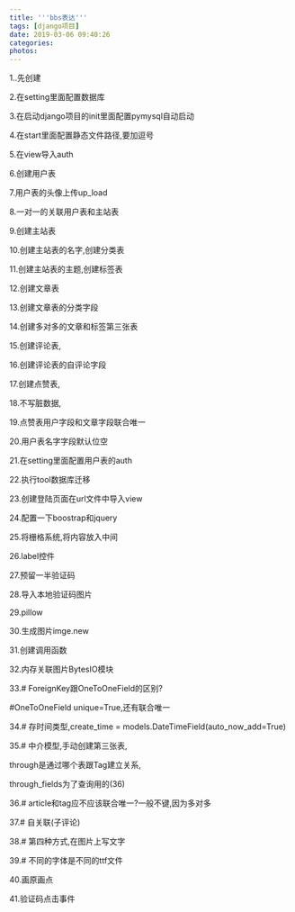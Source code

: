 ```yaml
---
title: '''bbs表达'''
tags: [django项目]
date: 2019-03-06 09:40:26
categories:
photos:
---
```


1..先创建

2.在setting里面配置数据库

3.在启动django项目的init里面配置pymysql自动启动

4.在start里面配置静态文件路径,要加逗号

5.在view导入auth

6.创建用户表

7.用户表的头像上传up_load

8.一对一的关联用户表和主站表

9.创建主站表

10.创建主站表的名字,创建分类表

11.创建主站表的主题,创建标签表

12.创建文章表

13.创建文章表的分类字段

14.创建多对多的文章和标签第三张表

15.创建评论表,

16.创建评论表的自评论字段

17.创建点赞表,

18.不写脏数据,

19.点赞表用户字段和文章字段联合唯一

20.用户表名字字段默认位空

21.在setting里面配置用户表的auth

22.执行tool数据库迁移

23.创建登陆页面在url文件中导入view

24.配置一下boostrap和jquery

25.将栅格系统,将内容放入中间

26.label控件

27.预留一半验证码

28.导入本地验证码图片

29.pillow

30.生成图片imge.new

31.创建调用函数

32.内存关联图片BytesIO模块

33.# ForeignKey跟OneToOneField的区别?

#OneToOneField unique=True,还有联合唯一

34.# 存时间类型,create_time = models.DateTimeField(auto_now_add=True)

35.# 中介模型,手动创建第三张表,

through是通过哪个表跟Tag建立关系,

through_fields为了查询用的(36)

36.# article和tag应不应该联合唯一?一般不键,因为多对多

37.# 自关联(子评论)

38.# 第四种方式,在图片上写文字

39.# 不同的字体是不同的ttf文件

40.画原画点

41.验证码点击事件



